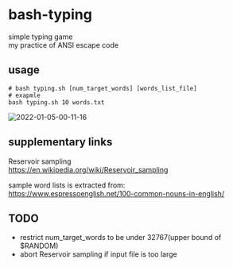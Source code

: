 # bash-typing
simple typing game  
my practice of ANSI escape code

## usage
```
# bash typing.sh [num_target_words] [words_list_file]
# exapmle
bash typing.sh 10 words.txt
```

![2022-01-05-00-11-16](https://user-images.githubusercontent.com/37926549/148641070-9eccd1a7-022d-4e33-ba4c-87d1194af9b3.gif)

## supplementary links
Reservoir sampling  
https://en.wikipedia.org/wiki/Reservoir_sampling

sample word lists is extracted from:  
https://www.espressoenglish.net/100-common-nouns-in-english/


## TODO
- restrict num_target_words to be under 32767(upper bound of $RANDOM)
- abort Reservoir sampling if input file is too large

